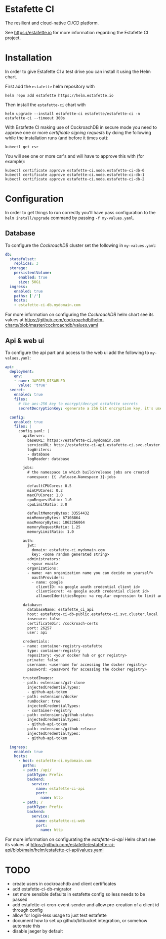 # Estafette CI

The resilient and cloud-native CI/CD platform.

See https://estafette.io for more information regarding the Estafette CI project.

# Installation

In order to give Estafette CI a test drive you can install it using the Helm chart.

First add the `estafette` helm repository with

```
helm repo add estafette https://helm.estafette.io
```

Then install the `estafette-ci` chart with

```
helm upgrade --install estafette-ci estafette/estafette-ci -n estafette-ci --timeout 300s
```

With Estafette CI making use of CockroachDB in secure mode you need to approve one or more _certificate signing requests_ by doing the following while the installation runs (and before it times out):

```
kubectl get csr
```

You will see one or more csr's and will have to approve this with (for example):

```
kubectl certificate approve estafette-ci.node.estafette-ci-db-0
kubectl certificate approve estafette-ci.node.estafette-ci-db-1
kubectl certificate approve estafette-ci.node.estafette-ci-db-2
```

# Configuration

In order to get things to run correctly you'll have pass configuration to the `helm install/upgrade` command by passing `-f my-values.yaml`.

## Database

To configure the _CockroachDB_ cluster set the following in `my-values.yaml`:

```yaml
db:
  statefulset:
    replicas: 3
  storage:
    persistentVolume:
      enabled: true
      size: 50Gi
  ingress:
    enabled: true
    paths: ['/']
    hosts:
    - estafette-ci-db.mydomain.com
```

For more information on configuring the _CockroachDB_ helm chart see its values at https://github.com/cockroachdb/helm-charts/blob/master/cockroachdb/values.yaml

## Api & web ui

To configure the api part and access to the web ui add the following to `my-values.yaml`:

```yaml
api:
  deployment:
    env:
    - name: JAEGER_DISABLED
      value: 'true'
  secret:
    enabled: true
    files:
      # the aes-256 key to encrypt/decrypt estafette secrets
      secretDecryptionKey: <generate a 256 bit encryption key, it's used to encrypt estafette secrets>

  config:
    enabled: true
    files: |
      config.yaml: |
        apiServer:
          baseURL: https://estafette-ci.mydomain.com
          serviceURL: http://estafette-ci-api.estafette-ci.svc.cluster.local
          logWriters:
          - database
          logReader: database

        jobs:
          # the namespace in which build/release jobs are created
          namespace: {{ .Release.Namespace }}-jobs

          defaultCPUCores: 0.5
          minCPUCores: 0.2
          maxCPUCores: 1.0
          cpuRequestRatio: 1.0
          cpuLimitRatio: 3.0

          defaultMemoryBytes: 33554432
          minMemoryBytes: 67108864
          maxMemoryBytes: 1063256064
          memoryRequestRatio: 1.25
          memoryLimitRatio: 1.0

        auth:
          jwt:
            domain: estafette-ci.mydomain.com
            key: <some random generated string>
          administrators:
          - <your email>
          organizations:
          - name: <an organization name you can decide on yourself>
            oauthProviders:
            - name: google
              clientID: <a google aouth credential client id>
              clientSecret: <a google aouth credential client id>
              allowedIdentitiesRegex: <a regular expression to limit access to users of your domain, let's say .+@mydomain\.com>

        database:
          databaseName: estafette_ci_api
          host: estafette-ci-db-public.estafette-ci.svc.cluster.local
          insecure: false
          certificateDir: /cockroach-certs
          port: 26257
          user: api

        credentials:
        - name: container-registry-estafette
          type: container-registry
          repository: <your docker hub or gcr registry>
          private: false
          username: <username for accessing the docker registry>
          password: <password for accessing the docker registry>

        trustedImages:
        - path: extensions/git-clone
          injectedCredentialTypes:
          - github-api-token
        - path: extensions/docker
          runDocker: true
          injectedCredentialTypes:
          - container-registry
        - path: extensions/github-status
          injectedCredentialTypes:
          - github-api-token
        - path: extensions/github-release
          injectedCredentialTypes:
          - github-api-token

  ingress:
    enabled: true
    hosts:
      - host: estafette-ci.mydomain.com
        paths:
        - path: /api/
          pathType: Prefix
          backend:
            service:
              name: estafette-ci-api
              port:
                name: http
        - path: /
          pathType: Prefix
          backend:
            service:
              name: estafette-ci-web
              port:
                name: http
```

For more information on configurating the _estafette-ci-api_ Helm chart see its values at https://github.com/estafette/estafette-ci-api/blob/main/helm/estafette-ci-api/values.yaml

# TODO

- create users in cockroachdb and client certificates
- add estafette-ci-db-migrator
- set more sensible defaults in estafette config so less needs to be passed
- add estafette-ci-cron-event-sender and allow pre-creation of a client id through config
- allow for login-less usage to just test estafette
- document how to set up github/bitbucket integration, or somehow automate this
- disable jaeger by default